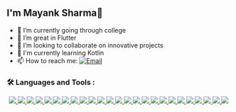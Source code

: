 ## I'm Mayank Sharma👋


- 🔭 I’m currently going through college
- 🌱 I’m great in Flutter
- 👯 I’m looking to collaborate on innovative projects
- 🤔 I'm currently learning Kotlin
- 📫 How to reach me: <a href="mailto:e22cseu0839@bennett.edu.in"><img src="https://img.shields.io/badge/Microsoft_Outlook-0078D4?style=for-the-badge&logo=microsoft-outlook&logoColor=white" alt="Email"></a> 

  
### :hammer_and_wrench: Languages and Tools :

<div align = "center">
<a href="https://github.com/M4dhav">
  <img href = "https://github.com/M4dhav" src = "https://img.shields.io/badge/C-00599C?style=for-the-badge&logo=c&logoColor=white"/>
  </a><a href="https://github.com/M4dhav">
  <img href = "https://github.com/M4dhav" src = "https://img.shields.io/badge/Python-FFD43B?style=for-the-badge&logo=python&logoColor=blue"/></a><a href="https://github.com/Mayank4352">
  <img href = "https://github.com/M4dhav" src = "https://img.shields.io/badge/Visual_Studio_Code-0078D4?style=for-the-badge&logo=visual%20studio%20code&logoColor=white"/></a><a href="https://github.com/Mayank4352">
  <img href = "https://github.com/M4dhav" src = "https://img.shields.io/badge/PyCharm-000000.svg?&style=for-the-badge&logo=PyCharm&logoColor=white"/></a><a href="https://github.com/Mayank4352">
  <img href = "https://github.com/M4dhav" src = "https://img.shields.io/badge/GIT-E44C30?style=for-the-badge&logo=git&logoColor=white"/>
  <img href = "https://github.com/M4dhav" src = "https://img.shields.io/badge/Java-ED8B00?style=for-the-badge&logo=java&logoColor=white">
  <img href = "https://github.com/M4dhav" src = "https://img.shields.io/badge/JavaScript-323330?style=for-the-badge&logo=javascript&logoColor=F7DF1E">
  <img href = "https://github.com/M4dhav" src = "https://img.shields.io/badge/firebase-a08021?style=for-the-badge&logo=firebase&logoColor=ffcd34">
  <img href = "https://github.com/M4dhav" src = "https://img.shields.io/badge/MongoDB-%234ea94b.svg?style=for-the-badge&logo=mongodb&logoColor=white">
  <img href = "https://github.com/M4dhav" src = "https://img.shields.io/badge/mysql-4479A1.svg?style=for-the-badge&logo=mysql&logoColor=white">
  <img href = "https://github.com/M4dhav" src = "https://img.shields.io/badge/figma-%23F24E1E.svg?style=for-the-badge&logo=figma&logoColor=white">
  <img href = "https://github.com/M4dhav" src = "https://img.shields.io/badge/flask-%23000.svg?style=for-the-badge&logo=flask&logoColor=white">
  <img href = "https://github.com/M4dhav" src = "https://img.shields.io/badge/Flutter-%2302569B.svg?style=for-the-badge&logo=Flutter&logoColor=white">
  <img href = "https://github.com/M4dhav" src = "https://img.shields.io/badge/NPM-%23CB3837.svg?style=for-the-badge&logo=npm&logoColor=white">
  <img href = "https://github.com/M4dhav" src = "https://img.shields.io/badge/node.js-6DA55F?style=for-the-badge&logo=node.js&logoColor=white">
  <img href = "https://github.com/M4dhav" src = "https://img.shields.io/badge/azure-%230072C6.svg?style=for-the-badge&logo=microsoftazure&logoColor=white">
  <img href = "https://github.com/M4dhav" src = "https://img.shields.io/badge/vercel-%23000000.svg?style=for-the-badge&logo=vercel&logoColor=white">
  <img href = "https://github.com/M4dhav" src = "https://img.shields.io/badge/VIM-%2311AB00.svg?style=for-the-badge&logo=vim&logoColor=white">
  <img href = "https://github.com/M4dhav" src = "https://img.shields.io/badge/c++-%2300599C.svg?style=for-the-badge&logo=c%2B%2B&logoColor=white">
  <img href = "https://github.com/M4dhav" src = "https://img.shields.io/badge/dart-%230175C2.svg?style=for-the-badge&logo=dart&logoColor=white">
  <img href = "https://github.com/M4dhav" src = "https://img.shields.io/badge/Matplotlib-%23ffffff.svg?style=for-the-badge&logo=Matplotlib&logoColor=black">
  <img href = "https://github.com/M4dhav" src = "https://img.shields.io/badge/numpy-%23013243.svg?style=for-the-badge&logo=numpy&logoColor=white">
  <img href = "https://github.com/M4dhav" src = "https://img.shields.io/badge/pandas-%23150458.svg?style=for-the-badge&logo=pandas&logoColor=white">
  <img href = "https://github.com/M4dhav" src = "https://img.shields.io/badge/scikit--learn-%23F7931E.svg?style=for-the-badge&logo=scikit-learn&logoColor=white">
  <img href = "https://github.com/M4dhav" src = "https://img.shields.io/badge/TensorFlow-%23FF6F00.svg?style=for-the-badge&logo=TensorFlow&logoColor=white">
  
  
    
  </a>
</div>


